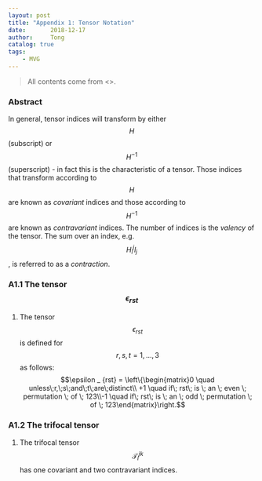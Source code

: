 ```yaml
---
layout: post
title: "Appendix 1: Tensor Notation"
date:       2018-12-17
author:     Tong
catalog: true
tags:
    - MVG
---
```


> All contents come from <<Multiple View Geometry in Computer Vision>>.

### Abstract

In general, tensor indices will transform by either $$H$$ (subscript) or $$H^{-1}$$ (superscript) - in fact this is the characteristic of a tensor. Those indices that transform according to $$H$$ are known as _covariant_ indices and those according to $$H^{-1}$$ are known as _contravariant_ indices. The number of indices is the _valency_ of the tensor. The sum over an index, e.g. $$H_i^jl_j$$, is referred to as a _contraction_.

### A1.1 The tensor $$\epsilon_{rst}$$

1. The tensor $$\epsilon _ {rst}$$ is defined for $$r,s,t = 1,...,3$$ as follows:$$\epsilon _ {rst} = \left\{\begin{matrix}0 \quad unless\;r,\;s\;and\;t\;are\;distinct\\ +1 \quad if\; rst\; is \; an \; even \; permutation \; of \; 123\\-1 \quad if\; rst\; is \; an \; odd \; permutation \; of \; 123\end{matrix}\right.$$

### A1.2 The trifocal tensor

1. The trifocal tensor $$\mathcal{T}_i^{jk}$$ has one covariant and two contravariant indices. 
